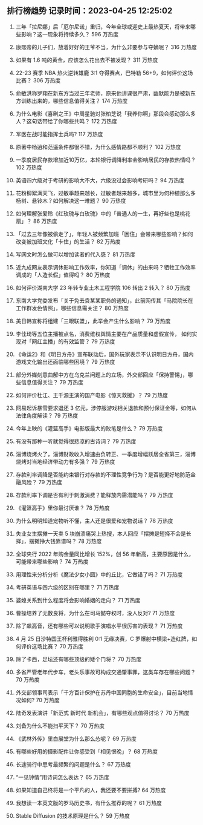 
## 排行榜趋势 记录时间：2023-04-25 12:25:02
  
  1. 三年「拉尼娜」后「厄尔尼诺」重归，今年全球或迎史上最热夏天，将带来哪些影响？这一现象将持续多久？ 596 万热度
    
  2. 康熙帝的儿子们，放着好好的王爷不当，为什么非要参与夺嫡呢？ 316 万热度
    
  3. 如果有 1.6 吨的黄金，应该怎么花出去不被发现？ 311 万热度
    
  4. 22-23 赛季 NBA 热火逆转雄鹿 3:1 夺得赛点，巴特勒 56+9，如何评价这场比赛？ 306 万热度
    
  5. 俞敏洪称罗翔在新东方当过三年老师，原来他讲课很严肃，幽默能力是被新东方训练出来的，哪些信息值得关注？ 174 万热度
    
  6. 为什么电影《喜剧之王》中周星驰对张柏芝说「我养你啊」那段会感动那么多人？这句话带给了你哪些共鸣？ 172 万热度
    
  7. 军医在战时能指挥士兵吗? 117 万热度
    
  8. 原著中杨逍和范遥条件都很不错，为什么感情路都不顺利？ 102 万热度
    
  9. 一季度居民存款增加近10万亿，本轮银行调降利率会影响居民的存款热情吗？ 102 万热度
    
  10. 英语四六级对于考研的影响大不大，六级没过会影响考研吗？ 94 万热度
    
  11. 花粉柳絮满天飞，过敏季越来越长，过敏者越来越多，城市里为何种植那么多杨树、悬铃木？如何解决这一难题？ 90 万热度
    
  12. 如何理解张爱玲《红玫瑰与白玫瑰》中的「普通人的一生，再好些也是桃花扇」？ 86 万热度
    
  13. 「过去三年像被偷走了」，年轻人被频繁加班「困住」会带来哪些影响？如何改变被加班文化「卡住」的生活？ 82 万热度
    
  14. 写网文时怎么做可以增加读者的代入感？ 81 万热度
    
  15. 近九成网友表示调休影响工作效率，你知道「调休」的由来吗？牺牲工作效率调成的「人造长假」值得吗？ 80 万热度
    
  16. 如何评价湖南大学 23 年转专业土木工程学院 106 转出 2 转入？ 80 万热度
    
  17. 东南大学党委发布「关于免去袁某某职务的通知」，此前网传其「马院院长在工作群发色情照」，哪些信息需关注？ 80 万热度
    
  18. 美日韩宣称将组建「三眼联盟」，此举会产生什么影响？ 79 万热度
    
  19. 李佳琦等五位主播被点名，消费维权舆情主要在产品质量和虚假宣传， 如何实现对「网红主播」的有效监管？ 79 万热度
    
  20. 《命运2》和《明日方舟》宣布联动后，国外玩家表示不认识明日方舟，国内游戏文化输出还面临哪些困境？ 79 万热度
    
  21. 部分外媒刻意曲解中方在乌克兰问题上的立场，外交部回应「保持警惕」，哪些信息值得关注？ 79 万热度
    
  22. 如何评价杜江、王千源主演的国产电影《惊天救援》？ 79 万热度
    
  23. 网易起诉暴雪要求退还 3 亿元，涉停服游戏相关退款和预付保证金等，如何从法律角度解读？ 79 万热度
    
  24. 今年上映的《灌篮高手》电影版最大的败笔是什么？ 79 万热度
    
  25. 有没有那种一听就觉得很悲凉的古诗词？ 79 万热度
    
  26. 淄博烧烤火了，淄博财政收入增速由负转正、一季度增幅跃居全省第三，淄博烧烤对当地经济带动力有多强？ 79 万热度
    
  27. 存款利率调降是否能约束银行对存款的不理性竞争行为？是否能更好地防范金融风险？ 79 万热度
    
  28. 存款利率下调是否有利于刺激消费？能释放内需潜能吗？ 79 万热度
    
  29. 《灌篮高手》里你最讨厌谁？ 78 万热度
    
  30. 为什么明明知道宠物听不懂，主人还是很爱和宠物说话？ 78 万热度
    
  31. 失业女生摆摊一天卖 5 块崩溃痛哭上热搜，本人回应「摆摊是短择不会是长择」，摆摊挣大钱靠谱吗？ 78 万热度
    
  32. 全球央行 2022 年购金量同比增长 152%，创 56 年新高，主要原因是什么，可能带来哪些影响？ 74 万热度
    
  33. 用理性来分析分析《魔法少女小圆》中的丘比，它做错了吗？ 71 万热度
    
  34. 考研英语与四六级的区别在哪里？ 71 万热度
    
  35. 婆媳关系到什么程度将会影响婚姻的走向？ 71 万热度
    
  36. 曹操培养了无数良将，为什么在司马懿夺权时，没人反对? 71 万热度
    
  37. 除了飙高音，还有哪些可以说明歌手演唱水平很厉害的表现？ 71 万热度
    
  38. 4 月 25 日沙特国王杯利雅得胜利 0:1 无缘决赛，C 罗爆射中横梁+造红牌，如何评价这场比赛？ 70 万热度
    
  39. 除了卡西，足坛还有哪些顶级的矮个门将？ 70 万热度
    
  40. 多省严管老年代步车，老头乐事故可构成交通肇事罪，这类车存在哪些问题？ 70 万热度
    
  41. 外交部领事司表示「千方百计保护在苏丹中国同胞的生命安全」，目前当地情况如何? 70 万热度
    
  42. 陆奇发表演讲「新范式 新时代 新机会」，有哪些观点值得讨论？ 70 万热度
    
  43. 刘备为什么不能扫平天下？ 70 万热度
    
  44. 《武林外传》里白展堂为什么那么怂呢？ 69 万热度
    
  45. 有哪些好用的摄影配件让你感受到「相见恨晚」？ 68 万热度
    
  46. 长途骑行中思考最频繁的问题是什么？ 67 万热度
    
  47. “一见钟情”用诗词怎么表达？ 65 万热度
    
  48. 如果知道自己终将是一个平凡的人，我还要不要拼搏? 64 万热度
    
  49. 我想读一本英文版的罗马历史书，有什么推荐的呢？ 61 万热度
    
  50. Stable Diffusion 的技术原理是什么？ 59 万热度
    